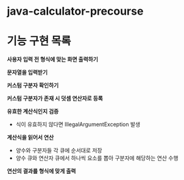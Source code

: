 # java-calculator-precourse
# 기능 구현 목록

**사용자 입력 전 형식에 맞는 화면 출력하기**

**문자열을 입력받기**

**커스텀 구분자 확인하기**

**커스텀 구분자가 존재 시 덧셈 연산자로 등록**

**유효한 계산식인지 검증**
- 식이 유효하지 않다면 IllegalArgumentException 발생

**계산식을 읽어서 연산**
- 양수와 구분자들 각 큐에 순서대로 저장
- 양수 큐와 연산자 큐에서 하나씩 요소를 뽑아 구분자에 해당하는 연산 수행

**연산의 결과를 형식에 맞게 출력**